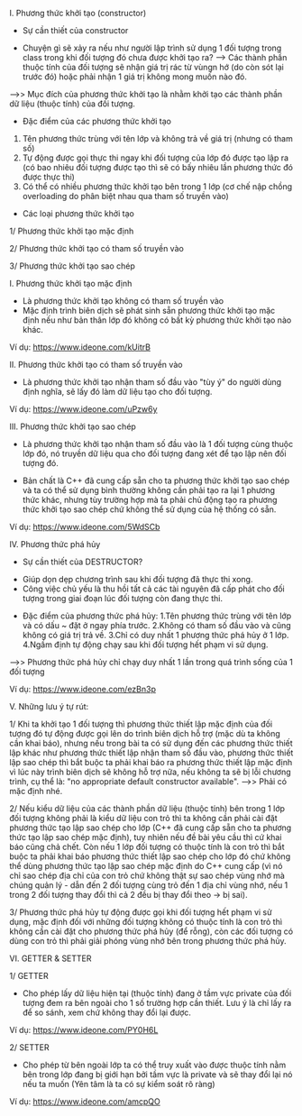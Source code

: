 I. Phương thức khởi tạo (constructor)

* Sự cần thiết của constructor
- Chuyện gì sẽ xảy ra nếu như người lập trình sử dụng 1 đối tượng trong class trong khi đối tượng đó chưa được khởi tạo ra?
--> Các thành phần thuộc tính của đối tượng sẽ nhận giá trị rác từ vùngn hớ (do còn sót lại trước đó) hoặc phải nhận 1 giá trị không mong muốn nào đó.

-->> Mục đích của phương thức khởi tạo là nhằm khởi tạo các thành phần dữ liệu (thuộc tính) của đối tượng.

* Đặc điểm của các phương thức khởi tạo
1. Tên phương thức trùng với tên lớp và không trả về giá trị (nhưng có tham số)
2. Tự động được gọi thực thi ngay khi đối tượng của lớp đó được tạo lập ra (có bao nhiêu đối tượng được tạo thì sẽ có bấy nhiêu lần phương thức đó được thực thi)
3. Có thể có nhiều phương thức khởi tạo bên trong 1 lớp (cơ chế nập chồng overloading do phân biệt nhau qua tham số truyền vào)

* Các loại phương thức khởi tạo

1/ Phương thức khởi tạo mặc định

2/ Phương thức khởi tạo có tham số truyền vào

3/ Phương thức khởi tạo sao chép

I. Phương thức khởi tạo mặc định
- Là phương thức khởi tạo không có tham số truyền vào
- Mặc định trình biên dịch sẽ phát sinh sẵn phương thức khởi tạo mặc định nếu như bản thân lớp đó không có bất kỳ phương thức khởi tạo nào khác.

Ví dụ: https://www.ideone.com/kUitrB

II. Phương thức khởi tạo có tham số truyền vào
- Là phương thức khởi tạo nhận tham số đầu vào "tùy ý" do người dùng định nghĩa, sẽ lấy đó làm dữ liệu tạo cho đối tượng.

Ví dụ: https://www.ideone.com/uPzw6y

III. Phương thức khởi tạo sao chép
- Là phương thức khởi tạo nhận tham số đầu vào là 1 đối tượng cùng thuộc lớp đó, nó truyền dữ liệu qua cho đối tượng đang xét để tạo lập nên đối tượng đó.

- Bản chất là C++ đã cung cấp sẵn cho ta phương thức khởi tạo sao chép và ta có thể sử dụng bình thường không cần phải tạo ra lại 1 phương thức khác, nhưng tùy trường hợp mà ta phải chủ động tạo ra phương thức khởi tạo sao chép chứ không thể sử dụng của hệ thống có sẵn.

Ví dụ: https://www.ideone.com/5WdSCb

IV. Phương thức phá hủy
* Sự cần thiết của DESTRUCTOR?
- Giúp dọn dẹp chương trình sau khi đối tượng đã thực thi xong.
- Công việc chủ yếu là thu hồi tất cả các tài nguyên đã cấp phát cho đối tượng trong giai đoạn lúc đối tượng còn đang thực thi.

* Đặc điểm của phương thức phá hủy:
1.Tên phương thức trùng với tên lớp và có dấu ~ đặt ở ngay phía trước.
2.Không có tham số đầu vào và cũng không có giá trị trả về.
3.Chỉ có duy nhất 1 phương thức phá hủy ở 1 lớp.
4.Ngầm định tự động chạy sau khi đối tượng hết phạm vi sử dụng.

-->> Phương thức phá hủy chỉ chạy duy nhất 1 lần trong
quá trình sống của 1 đối tượng

Ví dụ: https://www.ideone.com/ezBn3p

V. Những lưu ý tự rút:

1/ Khi ta khởi tạo 1 đối tượng thì phương thức thiết lập mặc định của đối tượng đó tự động được gọi lên do trình biên dịch hỗ trợ (mặc dù ta không cần khai báo), nhưng nếu trong bài ta có sử dụng đến các phương thức thiết lập khác như phương thức thiết lập nhận tham số đầu vào, phương thức thiết lập sao chép thì bắt buộc ta phải khai báo ra phương thức thiết lập mặc định vì lúc này trình biên dịch sẽ không hỗ trợ nữa, nếu không ta sẽ bị lỗi chương trình, cụ thể là: "no appropriate default constructor available".  -->> Phải có mặc định nhé.

2/ Nếu kiểu dữ liệu của các thành phần dữ liệu (thuộc tính) bên trong 1 lớp đối tượng không phải là kiểu dữ liệu con trỏ thì ta không cần phải cài đặt phương thức tạo lập sao chép cho lớp (C++ đã cung cấp sẵn cho ta phương thức tạo lập sao chép mặc định), tuy nhiên nếu đề bài yêu cầu thì cứ khai báo cũng chả chết. Còn nếu 1 lớp đối tượng có thuộc tính là con trỏ thì bắt buộc ta phải khai báo phương thức thiết lập sao chép cho lớp đó chứ không thể dùng phương thức tạo lập sao chép mặc định do C++ cung cấp (vì nó chỉ sao chép địa chỉ của con trỏ chứ không thật sự sao chép vùng nhớ mà chúng quản lý - dẫn đến 2 đối tượng cùng trỏ đến 1 địa chỉ vùng nhớ, nếu 1 trong 2 đối tượng thay đổi thì cả 2 đều bị thay đổi theo -> bị sai).

3/ Phương thức phá hủy tự động được gọi khi đối tượng hết phạm vi sử dụng, mặc định đối với những đối tượng không có thuộc tính là con trỏ thì không cần cài đặt cho phương thức phá hủy (để rỗng), còn các đối tượng có dùng con trỏ thì phải giải phóng vùng nhớ bên trong phương thức phá hủy.

VI. GETTER & SETTER

1/ GETTER
- Cho phép lấy dữ liệu hiện tại (thuộc tính) đang ở tầm vực private của đối tượng đem ra bên ngoài cho 1 số trường hợp cần
thiết. Lưu ý là chỉ lấy ra để so sánh, xem chứ không thay đổi lại được.

Ví dụ: https://www.ideone.com/PY0H6L

2/ SETTER 
- Cho phép từ bên ngoài lớp ta có thể truy xuất vào được thuộc tính nằm bên trong lớp đang bị giới hạn bởi tầm vực là private và sẽ thay đổi lại nó nếu ta muốn (Yên tâm là ta có sự kiểm soát rõ ràng)

Ví dụ: https://www.ideone.com/amcpQO

